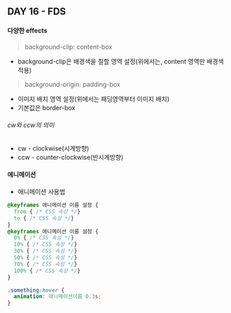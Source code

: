 ## DAY 16 - FDS


#### 다양한 effects

> background-clip: content-box
* background-clip은 배경색을 칠할 영역 설정(위에서는, content 영역만 배경색 적용)

> background-origin: padding-box
* 이미지 배치 영역 설정(위에서는 패딩영역부터 이미지 배치)
* 기본값은 border-box


###### cw와 ccw의 의미

* cw - clockwise(시계방향) 
* ccw - counter-clockwise(반시계방향)

#### 애니메이션

* 애니메이션 사용법

```css
@keyframes 애니메이션 이름 설정 {
  from { /* CSS 속성 */}
  to { /* CSS 속성 */}
}
@keyframes 애니메이션 이름 설정 {
  0% { /* CSS 속성 */}
  10% { /* CSS 속성 */}
  30% { /* CSS 속성 */}
  50% { /* CSS 속성 */}
  70% { /* CSS 속성 */}
  100% { /* CSS 속성 */}
}

.something:hover {
  animation: 애니메이션이름 0.3s;
}
```